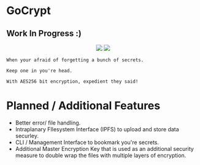 # GoCrypt
## Work In Progress :)
<p align="center">
<img style="float: center;" src="https://goreportcard.com/badge/github.com/TD4B/GoCrypt">
<img style="float: center;" src="https://img.shields.io/badge/License-MIT-yellow.svg">

`When your afraid of forgetting a bunch of secrets.`<p>
`Keep one in you're head.`<p>
`With AES256 bit encryption, expedient they said!`

# Planned / Additional Features
- Better error/ file handling.
- Intraplanary FIlesystem Interface (IPFS) to upload and store data securley.
- CLI / Management Interface to bookmark you're secrets. 
- Additional Master Encryption Key that is used as an additional security measure to double wrap the files with multiple layers of encryption. 
